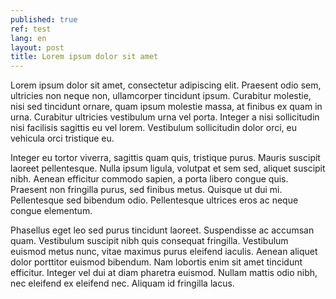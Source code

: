 ```yaml
---
published: true
ref: test
lang: en
layout: post
title: Lorem ipsum dolor sit amet
---
```


Lorem ipsum dolor sit amet, consectetur adipiscing elit. Praesent odio sem, ultricies non neque non, ullamcorper tincidunt ipsum. Curabitur molestie, nisi sed tincidunt ornare, quam ipsum molestie massa, at finibus ex quam in urna. Curabitur ultricies vestibulum urna vel porta. Integer a nisi sollicitudin nisi facilisis sagittis eu vel lorem. Vestibulum sollicitudin dolor orci, eu vehicula orci tristique eu.

Integer eu tortor viverra, sagittis quam quis, tristique purus. Mauris suscipit laoreet pellentesque. Nulla ipsum ligula, volutpat et sem sed, aliquet suscipit nibh. Aenean efficitur commodo sapien, a porta libero congue quis. Praesent non fringilla purus, sed finibus metus. Quisque ut dui mi. Pellentesque sed bibendum odio. Pellentesque ultrices eros ac neque congue elementum.

Phasellus eget leo sed purus tincidunt laoreet. Suspendisse ac accumsan quam. Vestibulum suscipit nibh quis consequat fringilla. Vestibulum euismod metus nunc, vitae maximus purus eleifend iaculis. Aenean aliquet dolor porttitor euismod bibendum. Nam lobortis enim sit amet tincidunt efficitur. Integer vel dui at diam pharetra euismod. Nullam mattis odio nibh, nec eleifend ex eleifend nec. Aliquam id fringilla lacus.